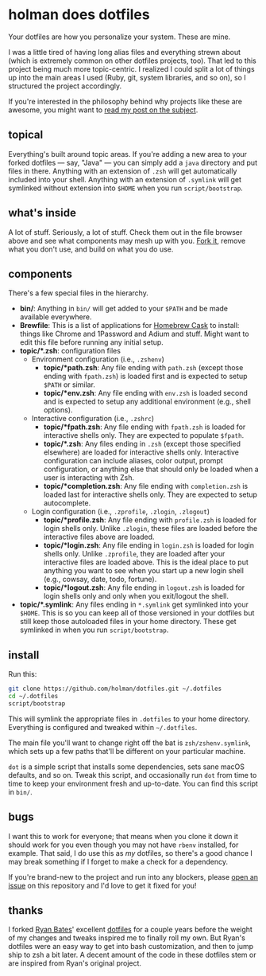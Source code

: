 # holman does dotfiles

Your dotfiles are how you personalize your system. These are mine.

I was a little tired of having long alias files and everything strewn about
(which is extremely common on other dotfiles projects, too). That led to this
project being much more topic-centric. I realized I could split a lot of things
up into the main areas I used (Ruby, git, system libraries, and so on), so I
structured the project accordingly.

If you're interested in the philosophy behind why projects like these are
awesome, you might want to [read my post on the
subject](http://zachholman.com/2010/08/dotfiles-are-meant-to-be-forked/).

## topical

Everything's built around topic areas. If you're adding a new area to your
forked dotfiles — say, "Java" — you can simply add a `java` directory and put
files in there. Anything with an extension of `.zsh` will get automatically
included into your shell. Anything with an extension of `.symlink` will get
symlinked without extension into `$HOME` when you run `script/bootstrap`.

## what's inside

A lot of stuff. Seriously, a lot of stuff. Check them out in the file browser
above and see what components may mesh up with you.
[Fork it](https://github.com/holman/dotfiles/fork), remove what you don't
use, and build on what you do use.

## components

There's a few special files in the hierarchy.

- **bin/**: Anything in `bin/` will get added to your `$PATH` and be made
  available everywhere.
- **Brewfile**: This is a list of applications for
  [Homebrew Cask](http://caskroom.io) to install: things like Chrome and
  1Password and Adium and stuff. Might want to edit this file before
  running any initial setup.
- **topic/\*.zsh**: configuration files
    - Environment configuration (i.e., `.zshenv`)
        - **topic/\*path.zsh**: Any file ending with `path.zsh` (except
          those ending with `fpath.zsh`) is loaded first and is expected
          to setup `$PATH` or similar.
        - **topic/\*env.zsh**: Any file ending with `env.zsh` is loaded
          second and is expected to setup any additional environment
          (e.g., shell options).
    - Interactive configuration (i.e., `.zshrc`)
        - **topic/\*fpath.zsh**: Any file ending with `fpath.zsh` is
          loaded for interactive shells only.  They are expected to
          populate `$fpath`.
        - **topic/\*.zsh**: Any files ending in `.zsh` (except those
          specified elsewhere) are loaded for interactive shells only.
          Interactive configuration can include aliases, color output,
          prompt configuration, or anything else that should only be
          loaded when a user is interacting with Zsh.
        - **topic/\*completion.zsh**: Any file ending with
          `completion.zsh` is loaded last for interactive shells only.
          They are expected to setup autocomplete.
    - Login configuration (i.e., `.zprofile`, `.zlogin`, `.zlogout`)
        - **topic/\*profile.zsh**: Any file ending with `profile.zsh` is
          loaded for login shells only.  Unlike `.zlogin`, these files
          are loaded before the interactive files above are loaded.
        - **topic/\*login.zsh**: Any file ending in `login.zsh` is
          loaded for login shells only.  Unlike `.zprofile`, they are
          loaded after your interactive files are loaded above.  This is
          the ideal place to put anything you want to see when you start
          up a new login shell (e.g., cowsay, date, todo, fortune).
        - **topic/\*logout.zsh**: Any file ending in `logout.zsh` is
          loaded for login shells only and only when you exit/logout the
          shell.
- **topic/\*.symlink**: Any files ending in `*.symlink` get symlinked into
  your `$HOME`. This is so you can keep all of those versioned in your dotfiles
  but still keep those autoloaded files in your home directory. These get
  symlinked in when you run `script/bootstrap`.

## install

Run this:

```sh
git clone https://github.com/holman/dotfiles.git ~/.dotfiles
cd ~/.dotfiles
script/bootstrap
```

This will symlink the appropriate files in `.dotfiles` to your home directory.
Everything is configured and tweaked within `~/.dotfiles`.

The main file you'll want to change right off the bat is
`zsh/zshenv.symlink`, which sets up a few paths that'll be different on
your particular machine.

`dot` is a simple script that installs some dependencies, sets sane macOS
defaults, and so on. Tweak this script, and occasionally run `dot` from
time to time to keep your environment fresh and up-to-date. You can find
this script in `bin/`.

## bugs

I want this to work for everyone; that means when you clone it down it should
work for you even though you may not have `rbenv` installed, for example. That
said, I do use this as *my* dotfiles, so there's a good chance I may break
something if I forget to make a check for a dependency.

If you're brand-new to the project and run into any blockers, please
[open an issue](https://github.com/holman/dotfiles/issues) on this repository
and I'd love to get it fixed for you!

## thanks

I forked [Ryan Bates](http://github.com/ryanb)' excellent
[dotfiles](http://github.com/ryanb/dotfiles) for a couple years before the
weight of my changes and tweaks inspired me to finally roll my own. But Ryan's
dotfiles were an easy way to get into bash customization, and then to jump ship
to zsh a bit later. A decent amount of the code in these dotfiles stem or are
inspired from Ryan's original project.
